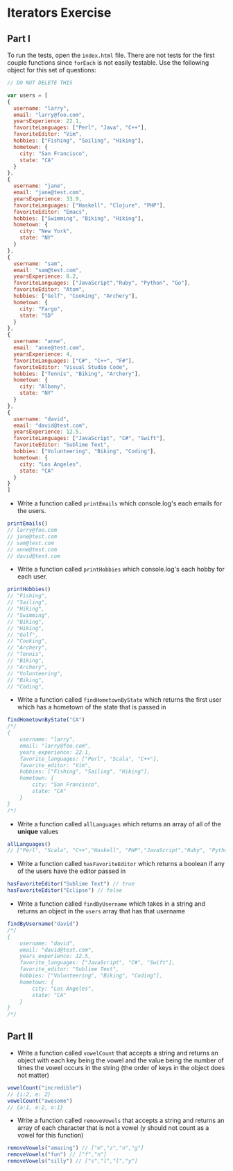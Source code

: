 # Iterators Exercise

## Part I 

To run the tests, open the `index.html` file. There are not tests for the first couple functions since `forEach` is not easily testable. Use the following object for this set of questions:

```javascript
// DO NOT DELETE THIS

var users = [
{
  username: "larry",
  email: "larry@foo.com",
  yearsExperience: 22.1,
  favoriteLanguages: ["Perl", "Java", "C++"],
  favoriteEditor: "Vim",
  hobbies: ["Fishing", "Sailing", "Hiking"],
  hometown: {
    city: "San Francisco",
    state: "CA"
  }
},
{
  username: "jane",
  email: "jane@test.com",
  yearsExperience: 33.9,
  favoriteLanguages: ["Haskell", "Clojure", "PHP"],
  favoriteEditor: "Emacs",
  hobbies: ["Swimming", "Biking", "Hiking"],
  hometown: {
    city: "New York",
    state: "NY"
  }
},
{
  username: "sam",
  email: "sam@test.com",
  yearsExperience: 8.2,
  favoriteLanguages: ["JavaScript","Ruby", "Python", "Go"],
  favoriteEditor: "Atom",
  hobbies: ["Golf", "Cooking", "Archery"],
  hometown: {
    city: "Fargo",
    state: "SD"
  }
},
{
  username: "anne",
  email: "anne@test.com",
  yearsExperience: 4,
  favoriteLanguages: ["C#", "C++", "F#"],
  favoriteEditor: "Visual Studio Code",
  hobbies: ["Tennis", "Biking", "Archery"],
  hometown: {
    city: "Albany",
    state: "NY"
  }
},
{
  username: "david",
  email: "david@test.com",
  yearsExperience: 12.5,
  favoriteLanguages: ["JavaScript", "C#", "Swift"],
  favoriteEditor: "Sublime Text",
  hobbies: ["Volunteering", "Biking", "Coding"],
  hometown: {
    city: "Los Angeles",
    state: "CA"
  }
}
]
```

- Write a function called `printEmails` which console.log's each emails for the users.

```javascript
printEmails()
// larry@foo.com
// jane@test.com
// sam@test.com
// anne@test.com
// david@test.com
```

- Write a function called `printHobbies` which console.log's each hobby for each user.

```javascript
printHobbies()
// "Fishing", 
// "Sailing", 
// "Hiking",
// "Swimming", 
// "Biking", 
// "Hiking",
// "Golf", 
// "Cooking", 
// "Archery",
// "Tennis", 
// "Biking", 
// "Archery",
// "Volunteering", 
// "Biking", 
// "Coding",
```

- Write a function called `findHometownByState` which returns the first user which has a hometown of the state that is passed in

```javascript
findHometownByState("CA")
/*/
{
    username: "larry",
    email: "larry@foo.com",
    years_experience: 22.1,
    favorite_languages: ["Perl", "Scala", "C++"],
    favorite_editor: "Vim",
    hobbies: ["Fishing", "Sailing", "Hiking"],
    hometown: {
        city: "San Francisco",
        state: "CA"
    }
}
/*/
```

- Write a function called `allLanguages` which returns an array of all of the **unique** values 

```javascript
allLanguages()
// ["Perl", "Scala", "C++","Haskell", "PHP","JavaScript","Ruby", "Python", "Go","C#", "F#", "Swift"]
```

- Write a function called `hasFavoriteEditor` which returns a boolean if any of the users have the editor passed in

```javascript
hasFavoriteEditor("Sublime Text") // true
hasFavoriteEditor("Eclipse") // false
```

- Write a function called `findByUsername` which takes in a string and returns an object in the `users` array that has that username

```javascript
findByUsername("david") 
/*/
{
    username: "david",
    email: "david@test.com",
    years_experience: 12.5,
    favorite_languages: ["JavaScript", "C#", "Swift"],
    favorite_editor: "Sublime Text",
    hobbies: ["Volunteering", "Biking", "Coding"],
    hometown: {
        city: "Los Angeles",
        state: "CA"
    }
}
/*/
```

## Part II

- Write a function called `vowelCount` that accepts a string and returns an object with each key being the vowel and the value being the number of times the vowel occurs in the string (the order of keys in the object does not matter)

```javascript
vowelCount("incredible")
// {i:2, e: 2}
vowelCount("awesome")
// {a:1, e:2, o:1}
```

- Write a function called `removeVowels` that accepts a string and returns an array of each character that is not a vowel (y should not count as a vowel for this function)

```javascript
removeVowels("amazing") // ["m","z","n","g"]
removeVowels("fun") // ["f","n"]
removeVowels("silly") // ["s","l","l","y"]
```



